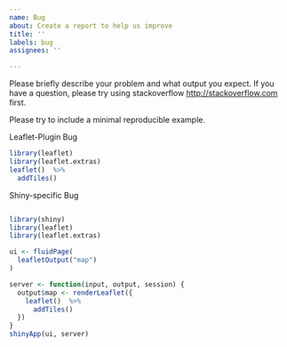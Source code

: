 ```yaml
---
name: Bug
about: Create a report to help us improve
title: ''
labels: bug
assignees: ''

---
```


Please briefly describe your problem and what output you expect. If you have a question, please try using stackoverflow http://stackoverflow.com first.

Please try to include a minimal reproducible example.

Leaflet-Plugin Bug
```r
library(leaflet)
library(leaflet.extras)
leaflet()  %>% 
  addTiles()
```

Shiny-specific Bug
```r

library(shiny)  
library(leaflet)
library(leaflet.extras)

ui <- fluidPage(
  leafletOutput("map")
)

server <- function(input, output, session) {
  output$map <- renderLeaflet({
    leaflet()  %>% 
      addTiles()
  })
}
shinyApp(ui, server)
```
